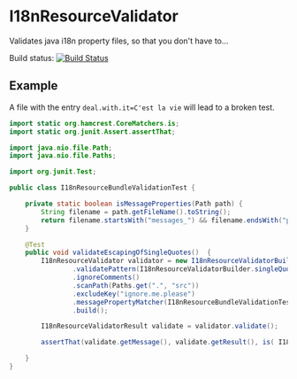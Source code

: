 # I18nResourceValidator
Validates java i18n property files, so that you don't have to...

Build status: [![Build Status](https://travis-ci.com/longstone/I18nResourceValidator.svg?branch=master)](https://travis-ci.com/longstone/I18nResourceValidator)

## Example

A file with the entry `deal.with.it=C'est la vie` will lead to a broken test.

``` java
import static org.hamcrest.CoreMatchers.is;
import static org.junit.Assert.assertThat;

import java.nio.file.Path;
import java.nio.file.Paths;

import org.junit.Test;

public class I18nResourceBundleValidationTest {

	private static boolean isMessageProperties(Path path) {
		String filename = path.getFileName().toString();
		return filename.startsWith("messages_") && filename.endsWith("properties");
	}

	@Test
	public void validateEscapingOfSingleQuotes()  {
		I18nResourceValidator validator = new I18nResourceValidatorBuilder()
				.validatePattern(I18nResourceValidatorBuilder.singleQuotePattern())
				.ignoreComments()
				.scanPath(Paths.get(".", "src"))
				.excludeKey("ignore.me.please")
				.messagePropertyMatcher(I18nResourceBundleValidationTest::isMessageProperties)
				.build();

		I18nResourceValidatorResult validate = validator.validate();

		assertThat(validate.getMessage(), validate.getResult(), is( I18nResourceValidatorResult.State.VALID));

	}
}
```
